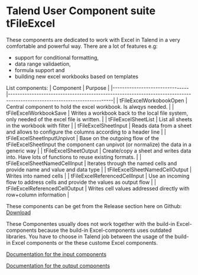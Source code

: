 # Talend User Component suite tFileExcel
These components are dedicated to work with Excel in Talend in a very comfortable and powerful way.
There are a lot of features e.g: 
* support for conditional formatting, 
* data range validaetion, 
* formula support and 
* building new excel workbooks based on templates

List components:
| Component                      | Purpose                                                                                                                  |
|--------------------------------|--------------------------------------------------------------------------------------------------------------------------|
| tFileExcelWorkobookOpen        | Central component to hold the excel workbook. Is alwqys needed.                                                          |
| tFileExcelWorkbookSave         | Writes a workbook back to the local file system, only needed of the excel file is written.                               |
| tFileExcelSheetList            | List all sheets in the workbook with filter                                                                              |
| tFileExcelSheetInput           | Reads data from a sheet and allows to configure the columns according to a header line                                   |
| tFileExcelSheetInputUnpivot    | Base on the outgoing flow of the tFileExcelSheetInput the component can unpivot (or normalize) the data in a generic way |
| tFileExcelSheetOutput          | Create/copy a sheet and writes data into. Have lots of functions to reuse existing formats.                              |
| tFileExcelSheetNamedCellInput  | Iterates through the named cells and provide name and value and data type                                                |
| tFileExcelSheetNamedCellOutput | Writes into named cells                                                                                                  |
| tFileExcelReferencedCellInput  | Use an incoming flow to address cells and provide the values as output flow                                              |
| tFileExcelReferencedCellOutput | Writes cell values addressed directly with row+column information                                                        |

These components can be get from the Release section here on Github: [Download](https://github.com/jlolling/talendcomp_tFileExcel/releases)

These Componentes usually does not work together with the build-in Excel-components because the build-in Excel-components uses outdated libraries.
You have to choose in Talend job between the usage of the build-in Excel components or the these custome Excel components.

[Documentation for the input components](https://github.com/jlolling/talendcomp_tFileExcel/blob/master/doc/tFileExcelSheetInput.pdf)

[Documentation for the output components](https://github.com/jlolling/talendcomp_tFileExcel/blob/master/doc/tFileExcelSheetOutput.pdf)
